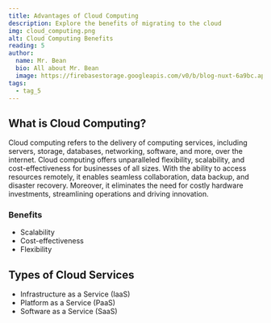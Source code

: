 ```yaml
---
title: Advantages of Cloud Computing
description: Explore the benefits of migrating to the cloud
img: cloud_computing.png
alt: Cloud Computing Benefits
reading: 5
author:
  name: Mr. Bean
  bio: All about Mr. Bean
  image: https://firebasestorage.googleapis.com/v0/b/blog-nuxt-6a9bc.appspot.com/o/person.png?alt=media&token=4dd78dad-9ac4-4310-91f1-da0cd772c29c
tags:
  - tag_5
---
```


## What is Cloud Computing?

Cloud computing refers to the delivery of computing services, including servers, storage, databases, networking, software, and more, over the internet. Cloud computing offers unparalleled flexibility, scalability, and cost-effectiveness for businesses of all sizes. With the ability to access resources remotely, it enables seamless collaboration, data backup, and disaster recovery. Moreover, it eliminates the need for costly hardware investments, streamlining operations and driving innovation.

### Benefits

- Scalability
- Cost-effectiveness
- Flexibility

## Types of Cloud Services

- Infrastructure as a Service (IaaS)
- Platform as a Service (PaaS)
- Software as a Service (SaaS)
